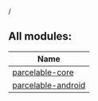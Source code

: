/



## All modules:  
  
|  Name | 
|---|
| <a name=".ext/parcelable-core///PointingToDeclaration/"></a>[parcelable-core](parcelable-core/index.md)| <a name=".ext/parcelable-core///PointingToDeclaration/"></a>
| <a name=".ext/parcelable-android///PointingToDeclaration/"></a>[parcelable-android](parcelable-android/index.md)| <a name=".ext/parcelable-android///PointingToDeclaration/"></a>

